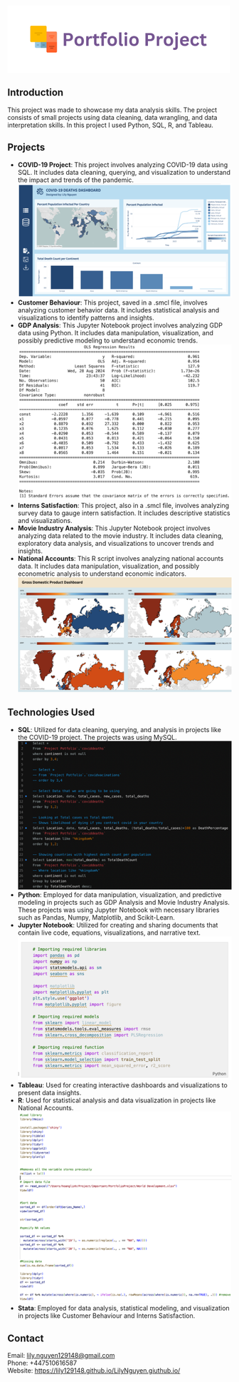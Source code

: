 ![image](Images/Portfolio%20Project.png)

## Introduction

This project was made to showcase my data analysis skills. The project consists of small projects using data cleaning, data wrangling, and data interpretation skills. In this project I used Python, SQL, R, and Tableau.

## Projects

- **COVID-19 Project**: This project involves analyzing COVID-19 data using SQL. It includes data cleaning, querying, and visualization to understand the impact and trends of the pandemic.
  ![covidproject](Images/Dashboard%201.png)
- **Customer Behaviour**: This project, saved in a .smcl file, involves analyzing customer behavior data. It includes statistical analysis and visualizations to identify patterns and insights.
- **GDP Analysis**: This Jupyter Notebook project involves analyzing GDP data using Python. It includes data manipulation, visualization, and possibly predictive modeling to understand economic trends.
  ![ols](Images/OLS%20Model%20.png)
- **Interns Satisfaction**: This project, also in a .smcl file, involves analyzing survey data to gauge intern satisfaction. It includes descriptive statistics and visualizations.
- **Movie Industry Analysis**: This Jupyter Notebook project involves analyzing data related to the movie industry. It includes data cleaning, exploratory data analysis, and visualizations to uncover trends and insights.
- **National Accounts**: This R script involves analyzing national accounts data. It includes data manipulation, visualization, and possibly econometric analysis to understand economic indicators.
  ![financeproject](Images/Dashboard%202.png)

## Technologies Used

- **SQL**: Utilized for data cleaning, querying, and analysis in projects like the COVID-19 project. The projects was using MySQL. 
![SQL](Images/SQL%20.png)
- **Python**: Employed for data manipulation, visualization, and predictive modeling in projects such as GDP Analysis and Movie Industry Analysis. These projects was using Jupyter Notebook with necessary libraries such as Pandas, Numpy, Matplotlib, and Scikit-Learn.
- **Jupyter Notebook**: Utilized for creating and sharing documents that contain live code, equations, visualizations, and narrative text.
![Python](Images/Python%20Libraries.png)
- **Tableau**: Used for creating interactive dashboards and visualizations to present data insights.
- **R**: Used for statistical analysis and data visualization in projects like National Accounts.
![R](Images/R.png)
- **Stata**: Employed for data analysis, statistical modeling, and visualization in projects like Customer Behaviour and Interns Satisfaction.


## Contact

Email: lily.nguyen129148@gmail.com<br>
Phone: +447510616587 <br>
Website: https://lily129148.github.io/LilyNguyen.giuthub.io/
